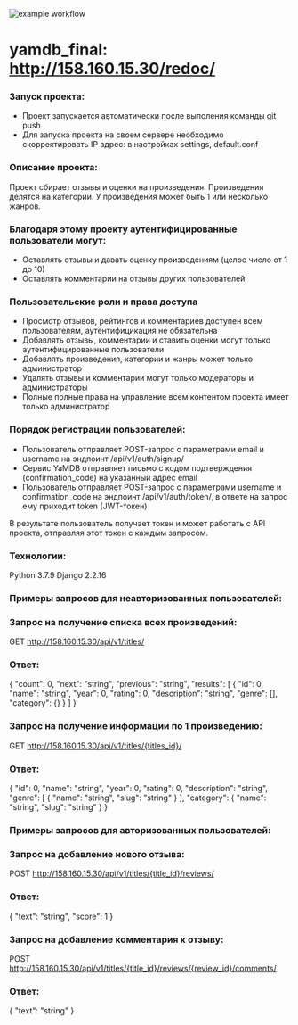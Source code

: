 ![example workflow](https://github.com/Olga-Zholudeva/yamdb_final/actions/workflows/yamdb_workflow.yml/badge.svg)

# yamdb_final: http://158.160.15.30/redoc/

### Запуск проекта:
 - Проект запускается автоматически после выполения команды git push 
 - Для запуска проекта на своем сервере необходимо скорректировать IP адрес: в настройках settings, default.conf 

### Описание проекта:

Проект сбирает отзывы и оценки на произведения. Произведения делятся на категории. 
У произведения может быть 1 или несколько жанров. 
### Благодаря этому проекту аутентифицированные пользователи  могут:
- Оставлять отзывы и давать оценку произведениям (целое число от 1 до 10)
- Оставлять комментарии на отзывы других пользователей

### Пользовательские роли и права доступа
- Просмотр отзывов, рейтингов и комментариев доступен всем пользователям, аутентифицикация не обязательна
- Добавлять отзывы, комментарии и ставить оценки могут только аутентифицированные пользователи
- Добавлять произведения, категории и жанры может только администратор
- Удалять отзывы и комментарии могут только модераторы и администраторы
- Полные  полные права на управление всем контентом проекта имеет только администратор

### Порядок регистрации пользователей:
- Пользователь отправляет POST-запрос с параметрами email и username на эндпоинт /api/v1/auth/signup/
- Сервис YaMDB отправляет письмо с кодом подтверждения (confirmation_code) на указанный адрес email
- Пользователь отправляет POST-запрос с параметрами username и confirmation_code на эндпоинт /api/v1/auth/token/, в ответе на запрос ему приходит token (JWT-токен)

В результате пользователь получает токен и может работать с API проекта, отправляя этот токен с каждым запросом.
### Технологии:
Python 3.7.9
Django 2.2.16

### Примеры запросов для неавторизованных пользователей:

### Запрос на получение списка всех произведений:
GET http://158.160.15.30/api/v1/titles/
### Ответ:
{
"count": 0,
"next": "string",
"previous": "string",
"results": [
{
"id": 0,
"name": "string",
"year": 0,
"rating": 0,
"description": "string",
"genre": [],
"category": {}
}
]
}

### Запрос на получение информации по 1 произведению:
GET http://158.160.15.30/api/v1/titles/{titles_id}/
### Ответ:
{
"id": 0,
"name": "string",
"year": 0,
"rating": 0,
"description": "string",
"genre": [
{
"name": "string",
"slug": "string"
}
],
"category": {
"name": "string",
"slug": "string"
}
}

### Примеры запросов для авторизованных пользователей:

### Запрос на добавление нового отзыва:
POST http://158.160.15.30/api/v1/titles/{title_id}/reviews/
### Ответ:
{
"text": "string",
"score": 1
}

### Запрос на добавление комментария к отзыву:
POST http://158.160.15.30/api/v1/titles/{title_id}/reviews/{review_id}/comments/
### Ответ:
{
"text": "string"
}

